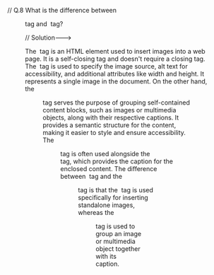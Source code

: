 // Q.8 What is the difference between <figure> tag and <img> tag?

// Solution--->

The <img> tag is an HTML element used to insert images into a web page. It is a self-closing tag and doesn't require a closing tag. The <img> tag is used to specify the image source, alt text for accessibility, and additional attributes like width and height. It represents a single image in the document.
On the other hand, the <figure> tag serves the purpose of grouping self-contained content blocks, such as images or multimedia objects, along with their respective captions. It provides a semantic structure for the content, making it easier to style and ensure accessibility. The <figure> tag is often used alongside the <figcaption> tag, which provides the caption for the enclosed content.
The difference between <img> tag and the <figure> tag is that the <img> tag is used specifically for inserting standalone images, whereas the <figure> tag is used to group an image or multimedia object together with its caption.
